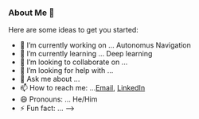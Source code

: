 ### About Me 👋

Here are some ideas to get you started:

- 🔭 I’m currently working on ... Autonomus Navigation
- 🌱 I’m currently learning ... Deep learning 
- 👯 I’m looking to collaborate on ...
- 🤔 I’m looking for help with ...
- 💬 Ask me about ...
- 📫 How to reach me: ...[Email](pareespathak1@gmail.com), [LinkedIn](https://www.linkedin.com/in/parees-pathak-6b743a1b5/)
- 😄 Pronouns: ... He/Him
- ⚡ Fun fact: ... 
-->

